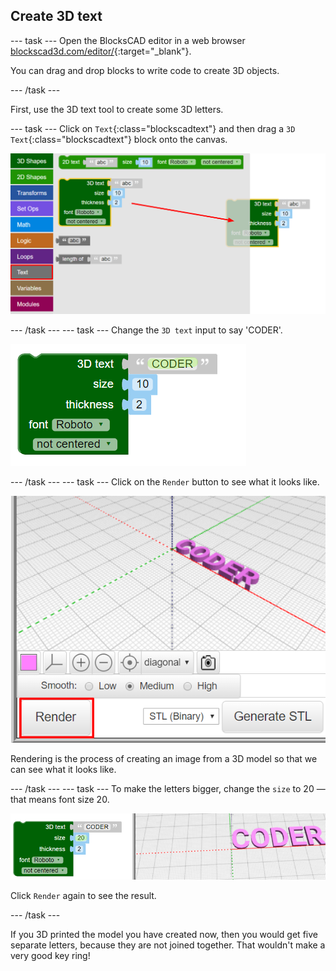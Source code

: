 ## Create 3D text

--- task ---
Open the BlocksCAD editor in a web browser [blockscad3d.com/editor/](https://www.blockscad3d.com/editor/){:target="_blank"}.

You can drag and drop blocks to write code to create 3D objects. 

--- /task ---

First, use the 3D text tool to create some 3D letters.

--- task ---
Click on `Text`{:class="blockscadtext"} and then drag a `3D Text`{:class="blockscadtext"} block onto the canvas. 
	
![screenshot](images/coder-canvas.png)
	
--- /task ---
--- task ---
Change the `3D text` input to say 'CODER'.

![screenshot](images/coder-coder.png)
	
--- /task ---
--- task ---
Click on the `Render` button to see what it looks like.

![screenshot](images/coder-render.png) 
	
Rendering is the process of creating an image from a 3D model so that we can see what it looks like. 

--- /task ---
--- task ---
To make the letters bigger, change the `size` to 20 — that means font size 20. 
	
![screenshot](images/coder-bigger.png) 
	
Click `Render` again to see the result.

--- /task ---
	
If you 3D printed the model you have created now, then you would get five separate letters, because they are not joined together. That wouldn't make a very good key ring!


	

	
	



 
